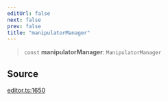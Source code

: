 ```yaml
---
editUrl: false
next: false
prev: false
title: "manipulatorManager"
---
```


> `const` **manipulatorManager**: `ManipulatorManager`

## Source

[editor.ts:1650](https://github.com/dgmjs/dgmjs/blob/main/packages/core/src/editor.ts#L1650)
